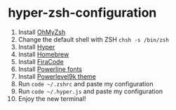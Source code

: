 # hyper-zsh-configuration

1. Install [OhMyZsh](https://ohmyz.sh/)
2. Change the default shell with ZSH `chsh -s /bin/zsh`
3. Install [Hyper](https://hyper.is/)
4. Install [Homebrew](https://brew.sh/)
5. Install [FiraCode](https://github.com/tonsky/FiraCode/releases)
6. Install [Powerline fonts](https://github.com/powerline/fonts)
7. Install [Powerlevel9k theme](https://github.com/Powerlevel9k/powerlevel9k)
8. Run `code ~/.zshrc` and paste my configuration
9. Run `code ~/.hyper.js` and paste my configuration
10. Enjoy the new terminal!
